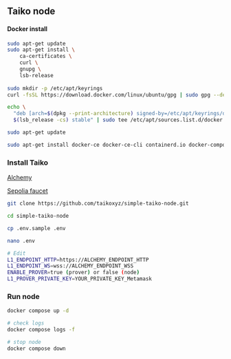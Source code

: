 ## Taiko node

#### Docker install

```bash
sudo apt-get update
sudo apt-get install \
    ca-certificates \
    curl \
    gnupg \
    lsb-release
    
sudo mkdir -p /etc/apt/keyrings
curl -fsSL https://download.docker.com/linux/ubuntu/gpg | sudo gpg --dearmor -o /etc/apt/keyrings/docker.gpg > /dev/null

echo \
  "deb [arch=$(dpkg --print-architecture) signed-by=/etc/apt/keyrings/docker.gpg] https://download.docker.com/linux/ubuntu \
  $(lsb_release -cs) stable" | sudo tee /etc/apt/sources.list.d/docker.list > /dev/null

sudo apt-get update

sudo apt-get install docker-ce docker-ce-cli containerd.io docker-compose-plugin
```

### Install Taiko
[Alchemy](https://www.alchemy.com/)

[Sepolia faucet](https://sepoliafaucet.com/)

```bash
git clone https://github.com/taikoxyz/simple-taiko-node.git

cd simple-taiko-node

cp .env.sample .env

nano .env

# Edit
L1_ENDPOINT_HTTP=https://ALCHEMY_ENDPOINT_HTTP
L1_ENDPOINT_WS=wss://ALCHEMY_ENDPOINT_WSS
ENABLE_PROVER=true (prover) or false (node)
L1_PROVER_PRIVATE_KEY=YOUR_PRIVATE_KEY_Metamask
```
### Run node
```bash
docker compose up -d

# check logs
docker compose logs -f

# stop node
docker compose down
```
